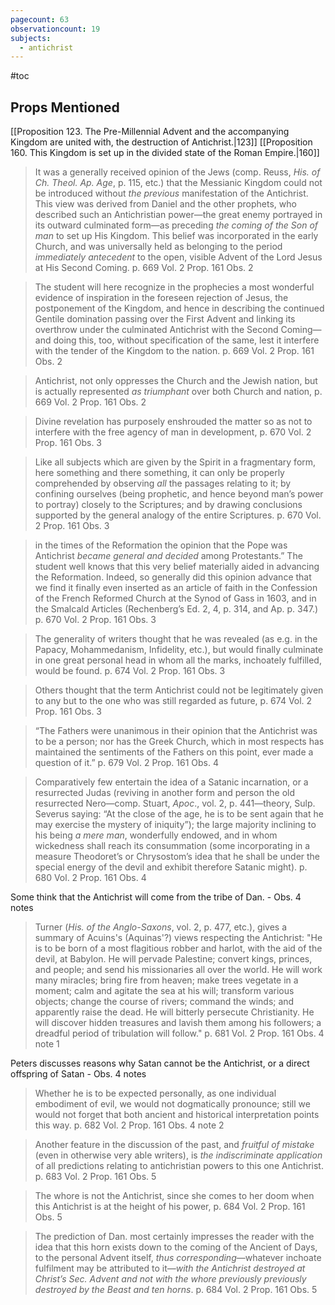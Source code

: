 ```yaml
---
pagecount: 63
observationcount: 19
subjects:
  - antichrist
---
```

#toc
## Props Mentioned
[[Proposition 123. The Pre-Millennial Advent and the accompanying Kingdom are united with, the destruction of Antichrist.|123]] [[Proposition 160. This Kingdom is set up in the divided state of the Roman Empire.|160]] 

>It was a generally received opinion of the Jews (comp. Reuss, *His. of Ch. Theol. Ap. Age*, p. 115, etc.) that the Messianic Kingdom could not be introduced without *the previous* manifestation of the Antichrist. This view was derived from Daniel and the other prophets, who described such an Antichristian power—the great enemy portrayed in its outward culminated form—as preceding *the coming of the Son of man* to set up His Kingdom. This belief was incorporated in the early Church, and was universally held as belonging to the period *immediately antecedent* to the open, visible Advent of the Lord Jesus at His Second Coming.
>p. 669 Vol. 2 Prop. 161 Obs. 2


>The student will here recognize in the prophecies a most wonderful evidence of inspiration in the foreseen rejection of Jesus, the postponement of the Kingdom, and hence in describing the continued Gentile domination passing over the First Advent and linking its overthrow under the culminated Antichrist with the Second Coming—and doing this, too, without specification of the same, lest it interfere with the tender of the Kingdom to the nation.
>p. 669 Vol. 2 Prop. 161 Obs. 2

>Antichrist, not only oppresses the Church and the Jewish nation, but is actually represented *as triumphant* over both Church and nation,
>p. 669 Vol. 2 Prop. 161 Obs. 2

>Divine revelation has purposely enshrouded the matter so as not to interfere with the free agency of man in development,
>p. 670 Vol. 2 Prop. 161 Obs. 3

>Like all subjects which are given by the Spirit in a fragmentary form, here something and there something, it can only be properly comprehended by observing *all* the passages relating to it; by confining ourselves (being prophetic, and hence beyond man’s power to portray) closely to the Scriptures; and by drawing conclusions supported by the general analogy of the entire Scriptures.
>p. 670 Vol. 2 Prop. 161 Obs. 3

>in the times of the Reformation the opinion that the Pope was Antichrist *became general and decided* among Protestants.” The student well knows that this very belief materially aided in advancing the Reformation. Indeed, so generally did this opinion advance that we find it finally even inserted as an article of faith in the Confession of the French Reformed Church at the Synod of Gass in 1603, and in the Smalcald Articles (Rechenberg’s Ed. 2, 4, p. 314, and Ap. p. 347.)
>p. 670 Vol. 2 Prop. 161 Obs. 3


>The generality of writers thought that he was revealed (as e.g. in the Papacy, Mohammedanism, Infidelity, etc.), but would finally culminate in one great personal head in whom all the marks, inchoately fulfilled, would be found.
>p. 674 Vol. 2 Prop. 161 Obs. 3

>Others thought that the term Antichrist could not be legitimately given to any but to the one who was still regarded as future,
>p. 674 Vol. 2 Prop. 161 Obs. 3

>“The Fathers were unanimous in their opinion that the Antichrist was to be a person; nor has the Greek Church, which in most respects has maintained the sentiments of the Fathers on this point, ever made a question of it.”
>p. 679 Vol. 2 Prop. 161 Obs. 4

>Comparatively few entertain the idea of a Satanic incarnation, or a resurrected Judas (reviving in another form and person the old resurrected Nero—comp. Stuart, *Apoc*., vol. 2, p. 441—theory, Sulp. Severus saying: “At the close of the age, he is to be sent again that he may exercise the mystery of iniquity”); the large majority inclining to his being *a mere man*, wonderfully endowed, and in whom wickedness shall reach its consummation (some incorporating in a measure Theodoret’s or Chrysostom’s idea that he shall be under the special energy of the devil and exhibit therefore Satanic might).
>p. 680 Vol. 2 Prop. 161 Obs. 4

Some think that the Antichrist will come from the tribe of Dan. - Obs. 4 notes

>Turner (*His. of the Anglo-Saxons*, vol. 2, p. 477, etc.), gives a summary of Acuins's (Aquinas'?) views respecting the Antichrist: "He is to be born of a most flagitious robber and harlot, with the aid of the devil, at Babylon.  He will pervade Palestine; convert kings, princes, and people; and send his missionaries all over the world. He will work many miracles; bring fire from heaven; make trees vegetate in a moment; calm and agitate the sea at his will; transform various objects; change the course of rivers; command the winds; and apparently raise the dead.  He will bitterly persecute Christianity.  He will discover hidden treasures and lavish them among his followers; a dreadful period of tribulation will follow."
>p. 681 Vol. 2 Prop. 161 Obs. 4 note 1

Peters discusses reasons why Satan cannot be the Antichrist, or a direct offspring of Satan - Obs. 4 notes

>Whether he is to be expected personally, as one individual embodiment  of evil, we would not dogmatically pronounce; still we would not forget that both ancient and historical interpretation points this way.
>p. 682 Vol. 2 Prop. 161 Obs. 4 note 2


>Another feature in the discussion of the past, and *fruitful of mistake* (even in otherwise very able writers), is *the indiscriminate application* of all predictions relating to antichristian powers to this one Antichrist.
>p. 683 Vol. 2 Prop. 161 Obs. 5


>The whore is not the Antichrist, since she comes to her doom when this Antichrist is at the height of his power,
>p. 684 Vol. 2 Prop. 161 Obs. 5

>The prediction of Dan. most certainly impresses the reader with the idea that this horn exists down to the coming of the Ancient of Days, to the personal Advent itself, *thus corresponding*—whatever inchoate fulfilment may be attributed to it—*with the Antichrist destroyed at Christ’s Sec. Advent and not with the whore previously previously destroyed by the Beast and ten horns*.
>p. 684 Vol. 2 Prop. 161 Obs. 5

